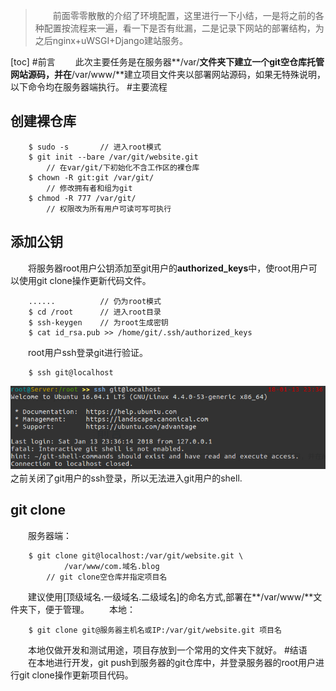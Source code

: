 ﻿>　　前面零零散散的介绍了环境配置，这里进行一下小结，一是将之前的各种配置按流程来一遍，看一下是否有纰漏，二是记录下网站的部署结构，为之后nginx+uWSGI+Django建站服务。

[toc]
#前言
　　此次主要任务是在服务器**/var/**文件夹下建立一个git空仓库托管网站源码，并在**/var/www/**建立项目文件夹以部署网站源码，如果无特殊说明，以下命令均在服务器端执行。
#主要流程
## 创建裸仓库
```Shell
    $ sudo -s       // 进入root模式
    $ git init --bare /var/git/website.git  
        // 在var/git/下初始化不含工作区的裸仓库
    $ chown -R git:git /var/git/
        // 修改拥有者和组为git
    $ chmod -R 777 /var/git/
        // 权限改为所有用户可读可写可执行
```
## 添加公钥
　　将服务器root用户公钥添加至git用户的**authorized_keys**中，使root用户可以使用git clone操作更新代码文件。
```Shell
    ......          // 仍为root模式
    $ cd /root      // 进入root目录
    $ ssh-keygen    // 为root生成密钥
    $ cat id_rsa.pub >> /home/git/.ssh/authorized_keys
```
　　root用户ssh登录git进行验证。
```Shell
    $ ssh git@localhost
```
![root用户ssh登录git][1]
　　之前关闭了git用户的ssh登录，所以无法进入git用户的shell.
## git clone
　　服务器端：
```Shell
    $ git clone git@localhost:/var/git/website.git \
            /var/www/com.域名.blog
        // git clone空仓库并指定项目名
```
　　建议使用[顶级域名.一级域名.二级域名]的命名方式,部署在**/var/www/**文件夹下，便于管理。
　　本地：
```Shell
    $ git clone git@服务器主机名或IP:/var/git/website.git 项目名
```
　　本地仅做开发和测试用途，项目存放到一个常用的文件夹下就好。
#结语
　　在本地进行开发，git push到服务器的git仓库中，并登录服务器的root用户进行git clone操作更新项目代码。

  [1]: https://github.com/zuimrs/myBlogFile/raw/master/B009/408cf91e9fb62305.png

